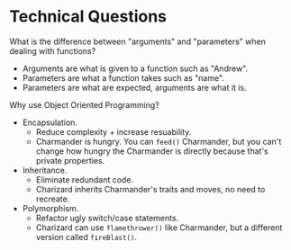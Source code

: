 # Technical Questions

What is the difference between "arguments" and "parameters" when dealing with functions?

- Arguments are what is given to a function such as "Andrew".
- Parameters are what a function takes such as "name".
- Parameters are what are expected, arguments are what it is.

Why use Object Oriented Programming?

- Encapsulation.
  - Reduce complexity + increase resuability.
  - Charmander is hungry. You can `feed()` Charmander, but you can't change how hungry the Charmander is directly because that's private properties.
- Inheritance.
  - Eliminate redundant code.
  - Charizard inherits Charmander's traits and moves, no need to recreate.
- Polymorphism.
  - Refactor ugly switch/case statements.
  - Charizard can use `flamethrower()` like Charmander, but a different version called `fireBlast()`.
